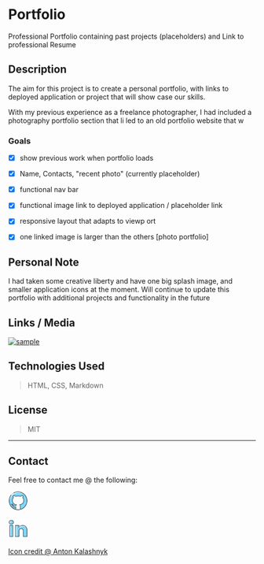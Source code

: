# Portfolio
Professional Portfolio containing past projects (placeholders) and Link to professional Resume


## Description
The aim for this project is to create a personal portfolio, with  links to deployed application or project that will show case our skills.

With my previous experience as a freelance photographer, I had included a photography portfolio section that li led to an old portfolio website that w

### Goals

- [x] show previous work when portfolio loads
- [X] Name, Contacts, "recent photo" (currently placeholder)
- [x] functional nav bar
- [x] functional image link to deployed application / placeholder link
- [x] responsive layout that adapts to viewp ort
- [x] one linked image is larger than the others [photo portfolio]


## Personal Note
I had taken some creative liberty and have one big splash image, and smaller application icons at the moment. Will continue to update this portfolio with additional projects and functionality in the future

## Links / Media
[<img src="./Assets/IMG/sample.png" alt='sample'>](https://draconmarius.github.io/Portfolio/) 

## Technologies Used
> HTML, CSS, Markdown

## License
> MIT

---

## Contact
Feel free to contact me @ the following:

[<img src="./Assets/IMG/logo_github_icon_143196.png" alt='github' height='40'>](https://github.com/DraconMarius) 

[<img src="./Assets/IMG/logo_linkedin_icon_143191.png" alt='linkedin' height='40'>](https://www.linkedin.com/in/mari-ma-70771585/)  

[Icon credit @ Anton Kalashnyk](https://icon-icons.com/users/14quJ7FM9cYdQZHidnZoM/icon-sets/)